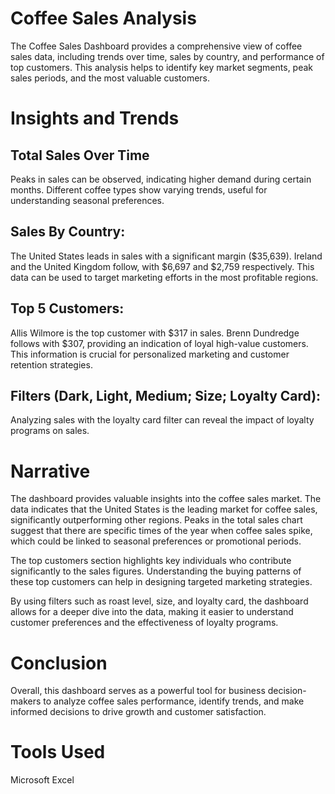 # Coffee Sales Analysis
The Coffee Sales Dashboard provides a comprehensive view of coffee sales data, including trends over time, sales by country, and performance of top customers. This analysis helps to identify key market segments, peak sales periods, and the most valuable customers.

# Insights and Trends

## Total Sales Over Time
Peaks in sales can be observed, indicating higher demand during certain months.
Different coffee types show varying trends, useful for understanding seasonal preferences.

## Sales By Country:
The United States leads in sales with a significant margin ($35,639).
Ireland and the United Kingdom follow, with $6,697 and $2,759 respectively.
This data can be used to target marketing efforts in the most profitable regions.

## Top 5 Customers:
Allis Wilmore is the top customer with $317 in sales.
Brenn Dundredge follows with $307, providing an indication of loyal high-value customers.
This information is crucial for personalized marketing and customer retention strategies.

## Filters (Dark, Light, Medium; Size; Loyalty Card):
Analyzing sales with the loyalty card filter can reveal the impact of loyalty programs on sales.

# Narrative
The dashboard provides valuable insights into the coffee sales market. The data indicates that the United States is the leading market for coffee sales, significantly outperforming other regions. Peaks in the total sales chart suggest that there are specific times of the year when coffee sales spike, which could be linked to seasonal preferences or promotional periods.

The top customers section highlights key individuals who contribute significantly to the sales figures. Understanding the buying patterns of these top customers can help in designing targeted marketing strategies.

By using filters such as roast level, size, and loyalty card, the dashboard allows for a deeper dive into the data, making it easier to understand customer preferences and the effectiveness of loyalty programs.

# Conclusion 
Overall, this dashboard serves as a powerful tool for business decision-makers to analyze coffee sales performance, identify trends, and make informed decisions to drive growth and customer satisfaction.

# Tools Used
Microsoft Excel













